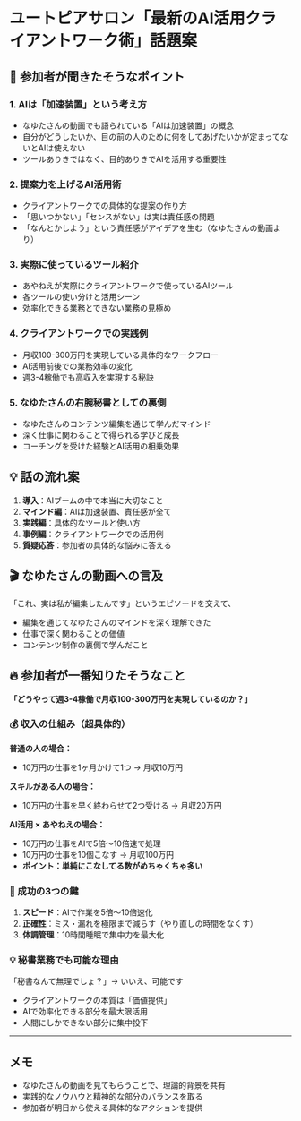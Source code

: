 # ユートピアサロン「最新のAI活用クライアントワーク術」話題案

## 🎯 参加者が聞きたそうなポイント

### 1. AIは「加速装置」という考え方
- なゆたさんの動画でも語られている「AIは加速装置」の概念
- 自分がどうしたいか、目の前の人のために何をしてあげたいかが定まってないとAIは使えない
- ツールありきではなく、目的ありきでAIを活用する重要性

### 2. 提案力を上げるAI活用術
- クライアントワークでの具体的な提案の作り方
- 「思いつかない」「センスがない」は実は責任感の問題
- 「なんとかしよう」という責任感がアイデアを生む（なゆたさんの動画より）

### 3. 実際に使っているツール紹介
- あやねえが実際にクライアントワークで使っているAIツール
- 各ツールの使い分けと活用シーン
- 効率化できる業務とできない業務の見極め

### 4. クライアントワークでの実践例
- 月収100-300万円を実現している具体的なワークフロー
- AI活用前後での業務効率の変化
- 週3-4稼働でも高収入を実現する秘訣

### 5. なゆたさんの右腕秘書としての裏側
- なゆたさんのコンテンツ編集を通じて学んだマインド
- 深く仕事に関わることで得られる学びと成長
- コーチングを受けた経験とAI活用の相乗効果

## 💡 話の流れ案

1. **導入**：AIブームの中で本当に大切なこと
2. **マインド編**：AIは加速装置、責任感が全て
3. **実践編**：具体的なツールと使い方
4. **事例編**：クライアントワークでの活用例
5. **質疑応答**：参加者の具体的な悩みに答える

## 🎬 なゆたさんの動画への言及
「これ、実は私が編集したんです」というエピソードを交えて、
- 編集を通じてなゆたさんのマインドを深く理解できた
- 仕事で深く関わることの価値
- コンテンツ制作の裏側で学んだこと

## 🔥 参加者が一番知りたそうなこと
**「どうやって週3-4稼働で月収100-300万円を実現しているのか？」**

### 💰 収入の仕組み（超具体的）
**普通の人の場合：**
- 10万円の仕事を1ヶ月かけて1つ → 月収10万円

**スキルがある人の場合：**
- 10万円の仕事を早く終わらせて2つ受ける → 月収20万円

**AI活用 × あやねえの場合：**
- 10万円の仕事をAIで5倍〜10倍速で処理
- 10万円の仕事を10個こなす → 月収100万円
- **ポイント：単純にこなしてる数がめちゃくちゃ多い**

### 🎯 成功の3つの鍵
1. **スピード**：AIで作業を5倍〜10倍速化
2. **正確性**：ミス・漏れを極限まで減らす（やり直しの時間をなくす）
3. **体調管理**：10時間睡眠で集中力を最大化

### 💡 秘書業務でも可能な理由
「秘書なんて無理でしょ？」→ いいえ、可能です
- クライアントワークの本質は「価値提供」
- AIで効率化できる部分を最大限活用
- 人間にしかできない部分に集中投下

---

## メモ
- なゆたさんの動画を見てもらうことで、理論的背景を共有
- 実践的なノウハウと精神的な部分のバランスを取る
- 参加者が明日から使える具体的なアクションを提供
